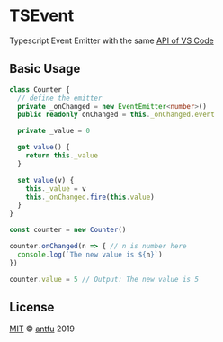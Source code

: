 <h1><b>TS</b>Event</h1>

Typescript Event Emitter with the same [API of VS Code](https://code.visualstudio.com/api/references/vscode-api#EventEmitter%3CT%3E)

## Basic Usage

```ts
class Counter {
  // define the emitter
  private _onChanged = new EventEmitter<number>()
  public readonly onChanged = this._onChanged.event

  private _value = 0

  get value() {
    return this._value
  }

  set value(v) {
    this._value = v
    this._onChanged.fire(this.value)
  }
}

const counter = new Counter()

counter.onChanged(n => { // n is number here
  console.log(`The new value is ${n}`)
})

counter.value = 5 // Output: The new value is 5
```

## License

[MIT](./LICENSE) © [antfu](https://github.com/antfu) 2019
